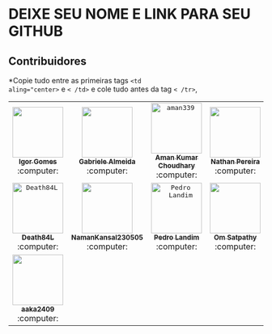 # DEIXE SEU NOME E LINK PARA SEU GITHUB

## Contribuidores

\*Copie tudo entre as primeiras tags <code><td aling="center></code> e <code>< /td></code> e cole tudo antes da tag <code>< /tr></code>,

<table>
    <!-- line 1 -->
    <tr>  
        <td align="center">
                <a href="https://github.com/wizardigor">
                    <kbd>
                        <img src="https://avatars3.githubusercontent.com/wizardigor?size=400" width="100px;" alt=""/>
                    </kbd>
                    <br/>
                    <sub>
                        <b>Igor Gomes</b>
                    </sub>
                </a>
                <br />
                :computer:
        </td>
        <td align="center">
            <a href="https://github.com/GabrieleAlmeida">
                <kbd>
                    <img src="https://avatars3.githubusercontent.com/GabrieleAlmeida?size=400" width="100px;" alt=""/>
                </kbd>
                <br/>
                <sub>
                    <b>Gabriele Almeida</b>
                </sub>
            </a>
            <br />
            :computer:
        </td>
        <td align="center">
            <a href="https://github.com/aman339">
                <kbd>
                    <img src="https://avatars.githubusercontent.com/u/66405145?v=4" width="100px;" alt="aman339"/>
                </kbd>
                <br/>
                <sub>
                    <b>Aman Kumar Choudhary</b>
                </sub>
            </a>
            <br />
            :computer:
        </td>
        <td align="center">
            <a href="https://github.com/nathanussk">
                <kbd>
                    <img src="https://avatars.githubusercontent.com/nathanussk?size=400" width="100px;" alt=""/>
                </kbd>
                <br/>
                <sub>
                    <b>Nathan Pereira</b>
                </sub>
            </a>
            <br/>
            :computer:
        </td>
        <td align="center">
            <a href="https://github.com/flamingrowen">
                <kbd>
                    <img src="https://avatars.githubusercontent.com/u/64094809?v=4" width="100px;" alt="Rohith Anil Kumar"/>
                </kbd>
                <br/>
                <sub>
                    <b>Rohith Anil Kumar</b>
                </sub>
            </a>
            <br/>
            :computer:
        </td>
        <td align="center">
            <a href="https://github.com/kushjaggi">
                <kbd>
                    <img src="https://avatars.githubusercontent.com/u/67220319?v=4" width="100px;" alt="Kush Jaggi"/>
                </kbd>
                <br/>
                <sub>
                    <b>Kush Jaggi</b>
                </sub>
            </a>
            <br/>
            :computer:
        </td>
    </tr>
    <!-- line 2 -->
    <tr>  
        <td align="center">
            <a href="https://github.com/Death84L">
                <kbd>
                    <img src="https://avatars3.githubusercontent.com/Death84L?size=400" width="100px;" alt="Death84L"/>
                </kbd>
                <br/>
                <sub>
                    <b>Death84L</b>
                </sub>
            </a>
            <br />
            :computer:
        </td>
        <td align="center">
            <a href="https://github.com/NamanKansal230505">
                <kbd>
                    <img src="https://avatars3.githubusercontent.com/NamanKansal230505?size=400" width="100px;" alt=""/>
                </kbd>
                <br/>
                <sub>
                    <b>NamanKansal230505</b>
                </sub>
            </a>
            <br />
            :computer:
        </td>
        <td align="center">
            <a href="https://github.com/pedrollandim">
                <kbd>
                    <img src="https://avatars3.githubusercontent.com/pedrollandim?size=400" width="100px;" alt="Pedro Landim"/>
                </kbd>
                <br/>
                <sub>
                    <b>Pedro Landim</b>
                </sub>
            </a>
            <br />
            :computer:
        </td>
        <td align="center">
            <a href="https://github.com/omsatpathy">
                <kbd>
                    <img src="https://avatars3.githubusercontent.com/omsatpathy?size=400" width="100px;" alt=""/>
                </kbd>
                <br/>
                <sub>
                    <b>Om Satpathy</b>
                </sub>
            </a>
            <br />
            :computer:
        </td>
        <td align="center">
            <a href="https://github.com/sonali1905">
                <kbd>
                    <img src="https://avatars3.githubusercontent.com/sonali1905?size=400" width="100px;" alt="sonali kumari"/>
                </kbd>
                <br/>
                <sub>
                    <b>sonali kumari</b>
                </sub>
            </a>
            <br />
            :computer:
        </td>
        <td align="center">
            <a href="https://github.com/kant">
                <kbd>
                    <img src="https://avatars3.githubusercontent.com/kant?size=400" width="100px;" alt="Darío Hereñú"/>
                </kbd>
                <br/>
                <sub>
                    <b>Darío Hereñú</b>
                </sub>
            </a>
            <br />
            :computer:
        </td>
    </tr>
    <!-- line 3 -->
    <tr>  
        <td align="center">
            <a href="https://github.com/aaka2409">
                <kbd>
                    <img src="https://avatars3.githubusercontent.com/aaka2409?size=400" width="100px;" alt=""/>
                </kbd>
                <br/>
                <sub>
                    <b>aaka2409</b>
                </sub>
            </a>
            <br />
            :computer:
        </td>
    </tr>
</table>